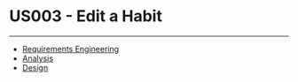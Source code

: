 # US003 - Edit a Habit

---

 - [Requirements Engineering](01.requirements_engineering/readme.md)
 - [Analysis](02.analysis/readme.md)
 - [Design](03.design/readme.md)